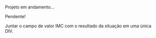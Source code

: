Projeto em andamento...

Pendente!

Juntar o campo de valor IMC com o resultado da situação em uma única DIV.

